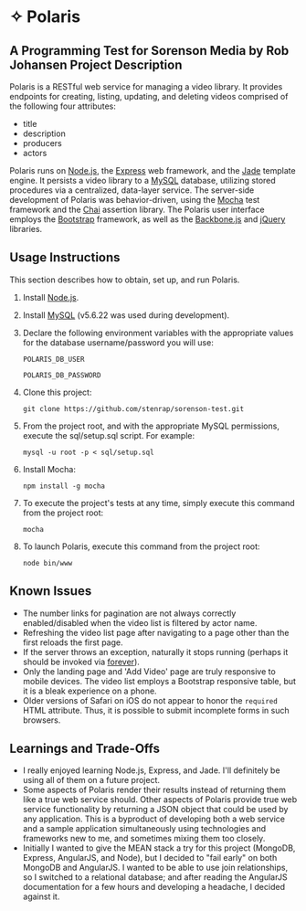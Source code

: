 # ✧ Polaris
A Programming Test for Sorenson Media by Rob Johansen
Project Description
-----
Polaris is a RESTful web service for managing a video library. It provides endpoints for creating, listing, updating, and deleting videos comprised of the following four attributes:

* title
* description
* producers
* actors

Polaris runs on [Node.js](http://nodejs.org/), the [Express](http://expressjs.com/) web framework, and the [Jade](http://jade-lang.com/) template engine. It persists a video library to a [MySQL](http://www.mysql.com/) database, utilizing stored procedures via a centralized, data-layer service. The server-side development of Polaris was behavior-driven, using the [Mocha](http://mochajs.org/) test framework and the [Chai](http://chaijs.com/) assertion library. The Polaris user interface employs the [Bootstrap](http://getbootstrap.com/) framework, as well as the [Backbone.js](http://backbonejs.org/) and [jQuery]() libraries.

Usage Instructions
-----
This section describes how to obtain, set up, and run Polaris.

1. Install [Node.js](http://nodejs.org/download/).
2. Install [MySQL](http://dev.mysql.com/downloads/mysql/) (v5.6.22 was used during development).
3. Declare the following environment variables with the appropriate values for the database username/password you will use:

   `POLARIS_DB_USER`
   
   `POLARIS_DB_PASSWORD`
4. Clone this project:
   
   `git clone https://github.com/stenrap/sorenson-test.git`
5. From the project root, and with the appropriate MySQL permissions, execute the sql/setup.sql script. For example:
   
   `mysql -u root -p < sql/setup.sql`
6. Install Mocha:
   
   `npm install -g mocha`
7. To execute the project's tests at any time, simply execute this command from the project root:
   
   `mocha`
8. To launch Polaris, execute this command from the project root:
   
   `node bin/www`

Known Issues
-----
* The number links for pagination are not always correctly enabled/disabled when the video list is filtered by actor name.
* Refreshing the video list page after navigating to a page other than the first reloads the first page.
* If the server throws an exception, naturally it stops running (perhaps it should be invoked via [forever](https://www.npmjs.com/package/forever)).
* Only the landing page and 'Add Video' page are truly responsive to mobile devices. The video list employs a Bootstrap responsive table, but it is a bleak experience on a phone.
* Older versions of Safari on iOS do not appear to honor the `required` HTML attribute. Thus, it is possible to submit incomplete forms in such browsers.

Learnings and Trade-Offs
-----
* I really enjoyed learning Node.js, Express, and Jade. I'll definitely be using all of them on a future project.
* Some aspects of Polaris render their results instead of returning them like a true web service should. Other aspects of Polaris provide true web service functionality by returning a JSON object that could be used by any application. This is a byproduct of developing both a web service and a sample application simultaneously using technologies and frameworks new to me, and sometimes mixing them too closely.
* Initially I wanted to give the MEAN stack a try for this project (MongoDB, Express, AngularJS, and Node), but I decided to "fail early" on both MongoDB and AngularJS. I wanted to be able to use join relationships, so I switched to a relational database; and after reading the AngularJS documentation for a few hours and developing a headache, I decided against it.
